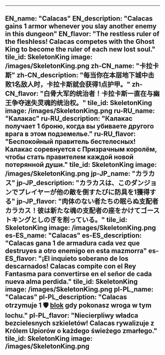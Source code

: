 ---

EN_name: "Calacas"
EN_description: "Calacas gains 1 armor whenever you slay another enemy in this dungeon"
EN_flavor: "The restless ruler of the fleshless! Calacas competes with the Ghost King to become the ruler of each new lost soul."
tile_id: SkeletonKing
image: /images/SkeletonKing.png
zh-CN_name: "卡拉卡斯"
zh-CN_description: "每当你在本层地下城中击败1名敌人时，卡拉卡斯就会获得1点护甲。"
zh-CN_flavor: "白骨大军的统治者！卡拉卡斯一直在与幽王争夺迷失灵魂的统治权。"
tile_id: SkeletonKing
image: /images/SkeletonKing.png
ru-RU_name: "Калакас"
ru-RU_description: "Калакас получает 1 броню, когда вы убиваете другого врага в этом подземелье."
ru-RU_flavor: "Беспокойный правитель бестелесных! Калакас соревнуется с Призрачным королём, чтобы стать правителем каждой новой потерянной души."
tile_id: SkeletonKing
image: /images/SkeletonKing.png
jp-JP_name: "カラカス"
jp-JP_description: "カラカスは、このダンジョンでプレイヤーが他の敵を倒すたびに防具を1獲得する"
jp-JP_flavor: "肉体のない者たちの眠らぬ支配者カラカス！彼は新たな魂の支配者の座をかけてゴーストキングとしのぎを削っている。"
tile_id: SkeletonKing
image: /images/SkeletonKing.png
es-ES_name: "Calacas"
es-ES_description: "Calacas gana 1 de armadura cada vez que destruyes a otro enemigo en esta mazmorra"
es-ES_flavor: "¡El inquieto soberano de los descarnados! Calacas compite con el Rey Fantasma para convertirse en el señor de cada nueva alma perdida."
tile_id: SkeletonKing
image: /images/SkeletonKing.png
pl-PL_name: "Calacas"
pl-PL_description: "Calacas otrzymuje 1 🛡️️ <u>blok</u> gdy pokonasz wroga w tym lochu."
pl-PL_flavor: "Niecierpliwy władca bezcielesnych szkieletów! Calacas rywalizuje z Królem Upiorów o każdego świeżego zmarłego."
tile_id: SkeletonKing
image: /images/SkeletonKing.png
---